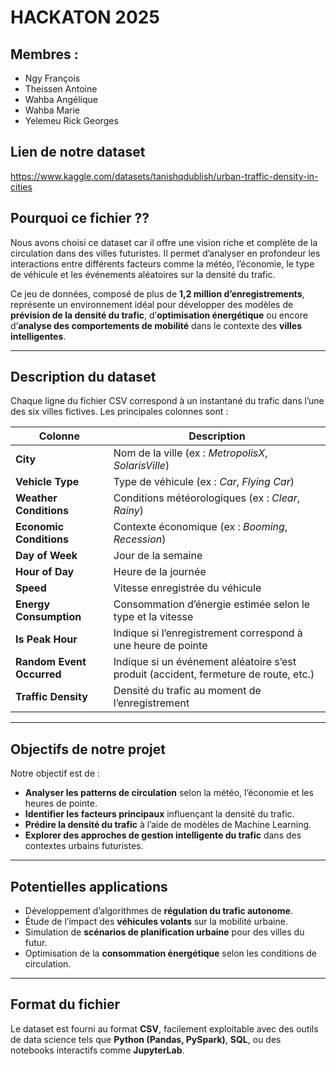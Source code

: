 # HACKATON 2025

## Membres :
- Ngy François  
- Theissen Antoine  
- Wahba Angélique  
- Wahba Marie  
- Yelemeu Rick Georges  

## Lien de notre dataset  
https://www.kaggle.com/datasets/tanishqdublish/urban-traffic-density-in-cities  

## Pourquoi ce fichier ??

Nous avons choisi ce dataset car il offre une vision riche et complète de la circulation dans des villes futuristes. Il permet d’analyser en profondeur les interactions entre différents facteurs comme la météo, l’économie, le type de véhicule et les événements aléatoires sur la densité du trafic.  

Ce jeu de données, composé de plus de **1,2 million d’enregistrements**, représente un environnement idéal pour développer des modèles de **prévision de la densité du trafic**, d’**optimisation énergétique** ou encore d’**analyse des comportements de mobilité** dans le contexte des **villes intelligentes**.

---

## Description du dataset

Chaque ligne du fichier CSV correspond à un instantané du trafic dans l’une des six villes fictives. Les principales colonnes sont :

| Colonne | Description |
|----------|--------------|
| **City** | Nom de la ville (ex : *MetropolisX*, *SolarisVille*) |
| **Vehicle Type** | Type de véhicule (ex : *Car*, *Flying Car*) |
| **Weather Conditions** | Conditions météorologiques (ex : *Clear*, *Rainy*) |
| **Economic Conditions** | Contexte économique (ex : *Booming*, *Recession*) |
| **Day of Week** | Jour de la semaine |
| **Hour of Day** | Heure de la journée |
| **Speed** | Vitesse enregistrée du véhicule |
| **Energy Consumption** | Consommation d’énergie estimée selon le type et la vitesse |
| **Is Peak Hour** | Indique si l’enregistrement correspond à une heure de pointe |
| **Random Event Occurred** | Indique si un événement aléatoire s’est produit (accident, fermeture de route, etc.) |
| **Traffic Density** | Densité du trafic au moment de l’enregistrement |

---

## Objectifs de notre projet

Notre objectif est de :
- **Analyser les patterns de circulation** selon la météo, l’économie et les heures de pointe.  
- **Identifier les facteurs principaux** influençant la densité du trafic.  
- **Prédire la densité du trafic** à l’aide de modèles de Machine Learning.  
- **Explorer des approches de gestion intelligente du trafic** dans des contextes urbains futuristes.  

---

## Potentielles applications

- Développement d’algorithmes de **régulation du trafic autonome**.  
- Étude de l’impact des **véhicules volants** sur la mobilité urbaine.  
- Simulation de **scénarios de planification urbaine** pour des villes du futur.  
- Optimisation de la **consommation énergétique** selon les conditions de circulation.  

---

## Format du fichier

Le dataset est fourni au format **CSV**, facilement exploitable avec des outils de data science tels que **Python (Pandas, PySpark)**, **SQL**, ou des notebooks interactifs comme **JupyterLab**.  
